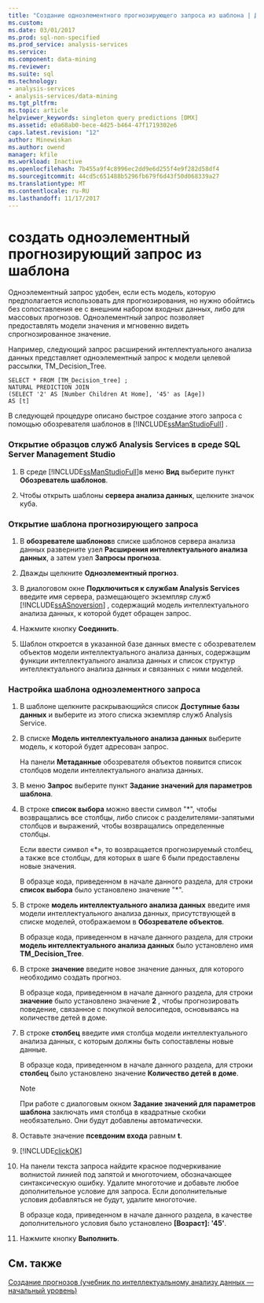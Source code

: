 ```yaml
---
title: "Создание одноэлементного прогнозирующего запроса из шаблона | Документы Microsoft"
ms.custom: 
ms.date: 03/01/2017
ms.prod: sql-non-specified
ms.prod_service: analysis-services
ms.service: 
ms.component: data-mining
ms.reviewer: 
ms.suite: sql
ms.technology:
- analysis-services
- analysis-services/data-mining
ms.tgt_pltfrm: 
ms.topic: article
helpviewer_keywords: singleton query predictions [DMX]
ms.assetid: e0a68ab0-bece-4d25-b464-47f1719302e6
caps.latest.revision: "12"
author: Minewiskan
ms.author: owend
manager: kfile
ms.workload: Inactive
ms.openlocfilehash: 7b455a9f4c8996ec2dd9e6d255f4e9f282d58df4
ms.sourcegitcommit: 44cd5c651488b5296fb679f6d43f50d068339a27
ms.translationtype: MT
ms.contentlocale: ru-RU
ms.lasthandoff: 11/17/2017
---
```

# <a name="create-a-singleton-prediction-query-from-a-template"></a>создать одноэлементный прогнозирующий запрос из шаблона
  Одноэлементный запрос удобен, если есть модель, которую предполагается использовать для прогнозирования, но нужно обойтись без сопоставления ее с внешним набором входных данных, либо для массовых прогнозов. Одноэлементный запрос позволяет предоставлять модели значения и мгновенно видеть спрогнозированное значение.  
  
 Например, следующий запрос расширений интеллектуального анализа данных представляет одноэлементный запрос к модели целевой рассылки, TM_Decision_Tree.  
  
```  
SELECT * FROM [TM_Decision_tree] ;  
NATURAL PREDICTION JOIN  
(SELECT '2' AS [Number Children At Home], '45' as [Age])  
AS [t]  
```  
  
 В следующей процедуре описано быстрое создание этого запроса с помощью обозревателя шаблонов в [!INCLUDE[ssManStudioFull](../../includes/ssmanstudiofull-md.md)] .  
  
### <a name="to-open-the-analysis-services-templates-in-sql-server-management-studio"></a>Открытие образцов служб Analysis Services в среде SQL Server Management Studio  
  
1.  В среде [!INCLUDE[ssManStudioFull](../../includes/ssmanstudiofull-md.md)]в меню **Вид** выберите пункт **Обозреватель шаблонов**.  
  
2.  Чтобы открыть шаблоны **сервера анализа данных**, щелкните значок куба.  
  
### <a name="to-open-a-prediction-query-template"></a>Открытие шаблона прогнозирующего запроса  
  
1.  В **обозревателе шаблонов**в списке шаблонов сервера анализа данных разверните узел **Расширения интеллектуального анализа данных**, а затем узел **Запросы прогноза**.  
  
2.  Дважды щелкните **Одноэлементный прогноз**.  
  
3.  В диалоговом окне **Подключиться к службам Analysis Services** введите имя сервера, размещающего экземпляр служб [!INCLUDE[ssASnoversion](../../includes/ssasnoversion-md.md)] , содержащий модель интеллектуального анализа данных, к которой будет обращен запрос.  
  
4.  Нажмите кнопку **Соединить**.  
  
5.  Шаблон откроется в указанной базе данных вместе с обозревателем объектов модели интеллектуального анализа данных, содержащим функции интеллектуального анализа данных и список структур интеллектуального анализа данных и связанных с ними моделей.  
  
### <a name="to-customize-the-singleton-query-template"></a>Настройка шаблона одноэлементного запроса  
  
1.  В шаблоне щелкните раскрывающийся список **Доступные базы данных** и выберите из этого списка экземпляр служб Analysis Service.  
  
2.  В списке **Модель интеллектуального анализа данных** выберите модель, к которой будет адресован запрос.  
  
     На панели **Метаданные** обозревателя объектов появится список столбцов модели интеллектуального анализа данных.  
  
3.  В меню **Запрос** выберите пункт **Задание значений для параметров шаблона**.  
  
4.  В строке **список выбора** можно ввести символ "*", чтобы возвращались все столбцы, либо список с разделителями-запятыми столбцов и выражений, чтобы возвращались определенные столбцы.  
  
     Если ввести символ «*», то возвращается прогнозируемый столбец, а также все столбцы, для которых в шаге 6 были предоставлены новые значения.  
  
     В образце кода, приведенном в начале данного раздела, для строки **список выбора** было установлено значение "*".  
  
5.  В строке **модель интеллектуального анализа данных** введите имя модели интеллектуального анализа данных, присутствующей в списке моделей, отображаемом в **Обозревателе объектов**.  
  
     В образце кода, приведенном в начале данного раздела, для строки **модель интеллектуального анализа данных** было установлено имя **TM_Decision_Tree**.  
  
6.  В строке **значение** введите новое значение данных, для которого необходимо создать прогноз.  
  
     В образце кода, приведенном в начале данного раздела, для строки **значение** было установлено значение **2** , чтобы прогнозировать поведение, связанное с покупкой велосипедов, основываясь на количестве детей в доме.  
  
7.  В строке **столбец** введите имя столбца модели интеллектуального анализа данных, с которым должны быть сопоставлены новые данные.  
  
     В образце кода, приведенном в начале данного раздела, для строки **столбец** было установлено значение **Количество детей в доме**.  
  
    > [!NOTE]  
    >  При работе с диалоговым окном **Задание значений для параметров шаблона** заключать имя столбца в квадратные скобки необязательно. Они будут добавлены автоматически.  
  
8.  Оставьте значение **псевдоним входа** равным **t**.  
  
9. [!INCLUDE[clickOK](../../includes/clickok-md.md)]  
  
10. На панели текста запроса найдите красное подчеркивание волнистой линией под запятой и многоточием, обозначающее синтаксическую ошибку. Удалите многоточие и добавьте любое дополнительное условие для запроса. Если дополнительные условия добавляться не будут, удалите многоточие.  
  
     В образце кода, приведенном в начале данного раздела, в качестве дополнительного условия было установлено **[Возраст]: '45'**.  
  
11. Нажмите кнопку **Выполнить**.  
  
## <a name="see-also"></a>См. также  
 [Создание прогнозов (учебник по интеллектуальному анализу данных — начальный уровень)](http://msdn.microsoft.com/library/a8410ed2-bb98-4d51-a9eb-b239be1201c2)  
  
  
